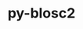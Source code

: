 ---
title: "py-blosc2"
layout: cache
categories: [package, develop]
meta: {"compilers": ["gcc@11.4.0"], "num_specs": 20, "num_specs_by_stack": {"e4s": 20, "root": 20}, "oss": ["ubuntu22.04"], "platforms": ["linux"], "stacks": ["e4s", "root"], "targets": ["x86_64_v3"], "versions": ["2.6.2"]}
spec_details: [{"compiler": "gcc@11.4.0", "hash": "2qzwg6zyievhd7xu4op54zdckezo5tkw", "os": "ubuntu22.04", "platform": "linux", "size": "-", "stacks": ["e4s", "root"], "target": "x86_64_v3", "variants": ["build_system=python_pip"], "versions": ["2.6.2"]}, {"compiler": "gcc@11.4.0", "hash": "4qjjhe3qkdywyulmjp2ae73aj5b7qcns", "os": "ubuntu22.04", "platform": "linux", "size": "-", "stacks": ["e4s", "root"], "target": "x86_64_v3", "variants": ["build_system=python_pip"], "versions": ["2.6.2"]}, {"compiler": "gcc@11.4.0", "hash": "5sl7sth3ugyclwqd45pffugiuqjp5sqe", "os": "ubuntu22.04", "platform": "linux", "size": "-", "stacks": ["e4s", "root"], "target": "x86_64_v3", "variants": ["build_system=python_pip"], "versions": ["2.6.2"]}, {"compiler": "gcc@11.4.0", "hash": "6kughzmr4h6ahkmzy2dxnyvvaps5tcmj", "os": "ubuntu22.04", "platform": "linux", "size": "-", "stacks": ["e4s", "root"], "target": "x86_64_v3", "variants": ["build_system=python_pip"], "versions": ["2.6.2"]}, {"compiler": "gcc@11.4.0", "hash": "ablde7gdm4dhf62yt4ybqxqjogrmlhe5", "os": "ubuntu22.04", "platform": "linux", "size": "-", "stacks": ["e4s", "root"], "target": "x86_64_v3", "variants": ["build_system=python_pip"], "versions": ["2.6.2"]}, {"compiler": "gcc@11.4.0", "hash": "aelwml3ccr4hf64pesfnlvnhx6cvxsee", "os": "ubuntu22.04", "platform": "linux", "size": "-", "stacks": ["e4s", "root"], "target": "x86_64_v3", "variants": ["build_system=python_pip"], "versions": ["2.6.2"]}, {"compiler": "gcc@11.4.0", "hash": "armsr5derfb4cgklemyvgm6xp5qe3m4u", "os": "ubuntu22.04", "platform": "linux", "size": "-", "stacks": ["e4s", "root"], "target": "x86_64_v3", "variants": ["build_system=python_pip"], "versions": ["2.6.2"]}, {"compiler": "gcc@11.4.0", "hash": "d3gohemvlc6dna2dmlfntiytsswksni4", "os": "ubuntu22.04", "platform": "linux", "size": "-", "stacks": ["e4s", "root"], "target": "x86_64_v3", "variants": ["build_system=python_pip"], "versions": ["2.6.2"]}, {"compiler": "gcc@11.4.0", "hash": "e5jkdwhzr7r6f56ytq2xjysc33m7qorl", "os": "ubuntu22.04", "platform": "linux", "size": "-", "stacks": ["e4s", "root"], "target": "x86_64_v3", "variants": ["build_system=python_pip"], "versions": ["2.6.2"]}, {"compiler": "gcc@11.4.0", "hash": "eiuxlvx66dalm6jmi3rakoszynew6orz", "os": "ubuntu22.04", "platform": "linux", "size": "-", "stacks": ["e4s", "root"], "target": "x86_64_v3", "variants": ["build_system=python_pip"], "versions": ["2.6.2"]}, {"compiler": "gcc@11.4.0", "hash": "f5ainpfu7rwmffzxanqhdeky3o43wncq", "os": "ubuntu22.04", "platform": "linux", "size": "-", "stacks": ["e4s", "root"], "target": "x86_64_v3", "variants": ["build_system=python_pip"], "versions": ["2.6.2"]}, {"compiler": "gcc@11.4.0", "hash": "fhbhepeh7jialhfpnb26giq3s4maaimk", "os": "ubuntu22.04", "platform": "linux", "size": "-", "stacks": ["e4s", "root"], "target": "x86_64_v3", "variants": ["build_system=python_pip"], "versions": ["2.6.2"]}, {"compiler": "gcc@11.4.0", "hash": "ip2pjl2nxrjbabeeyd4redr2alstm34m", "os": "ubuntu22.04", "platform": "linux", "size": "-", "stacks": ["e4s", "root"], "target": "x86_64_v3", "variants": ["build_system=python_pip"], "versions": ["2.6.2"]}, {"compiler": "gcc@11.4.0", "hash": "mfv5kpwjopyrygsz4d6swbb3tzvk5kmz", "os": "ubuntu22.04", "platform": "linux", "size": "-", "stacks": ["e4s", "root"], "target": "x86_64_v3", "variants": ["build_system=python_pip"], "versions": ["2.6.2"]}, {"compiler": "gcc@11.4.0", "hash": "n4jyr32vwgqupjtklf4wpz4qm3bzpjuy", "os": "ubuntu22.04", "platform": "linux", "size": "-", "stacks": ["e4s", "root"], "target": "x86_64_v3", "variants": ["build_system=python_pip"], "versions": ["2.6.2"]}, {"compiler": "gcc@11.4.0", "hash": "nzpjq7xh5e3cu7kopsvlb2g563xdyz5j", "os": "ubuntu22.04", "platform": "linux", "size": "-", "stacks": ["e4s", "root"], "target": "x86_64_v3", "variants": ["build_system=python_pip"], "versions": ["2.6.2"]}, {"compiler": "gcc@11.4.0", "hash": "sttsdytfakx7c5pe24nnuovqnvpxir75", "os": "ubuntu22.04", "platform": "linux", "size": "-", "stacks": ["e4s", "root"], "target": "x86_64_v3", "variants": ["build_system=python_pip"], "versions": ["2.6.2"]}, {"compiler": "gcc@11.4.0", "hash": "t3oi6yxdb4usqr3quwrfq2owd7iqponh", "os": "ubuntu22.04", "platform": "linux", "size": "-", "stacks": ["e4s", "root"], "target": "x86_64_v3", "variants": ["build_system=python_pip"], "versions": ["2.6.2"]}, {"compiler": "gcc@11.4.0", "hash": "unmgffxnf5zxogupzi2haw7l63qzpgte", "os": "ubuntu22.04", "platform": "linux", "size": "-", "stacks": ["e4s", "root"], "target": "x86_64_v3", "variants": ["build_system=python_pip"], "versions": ["2.6.2"]}, {"compiler": "gcc@11.4.0", "hash": "vbuk6nznkml7otjoa6duiadh4zsp2gfb", "os": "ubuntu22.04", "platform": "linux", "size": "-", "stacks": ["e4s", "root"], "target": "x86_64_v3", "variants": ["build_system=python_pip"], "versions": ["2.6.2"]}]
---